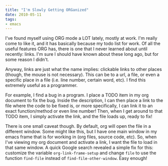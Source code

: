 ```yaml
---
title: "I'm Slowly Getting ORGanized"
date: 2010-05-11
tags:
- emacs
---
```

I've found myself using ORG mode a LOT lately, mostly at work. I'm really come to like it, and it has basically because my todo list for work. Of all the useful features ORG has, there is one that I never learned about until recently: links. I'm sure I should have known about these long ago, but for some reason I didn't.
<!--more-->
Anyway, links are just what the name implies: clickable links to other places (though, the mouse is not necessary). This can be to a url, a file, or even a specific place in a file (i.e. line number, certain word, etc). I find this extremely useful as a programmer.

For example, I find a bug in a program. I place a TODO item in my org document to fix the bug. Inside the description, I can then place a link to the file where the code to be fixed is, or more specifically, I can link it to an exact function/method or even line number! Then, when I get around to that TODO item, I simply activate the link, and the file loads up, ready to fix!

There is one small caveat though. By default, org will open the file in a different window. Some might like this, but I have one main window in my emacs frame that is for working in (org files, source code, etc). So, when I've viewing my org document and activate a link, I want the file to load in that same window. A quick Google search revealed a simple fix for this: customize the variable `org-link-frame-setup` and change `file` to use the function `find-file` instead of `find-file-other-window`. Easy enough!
